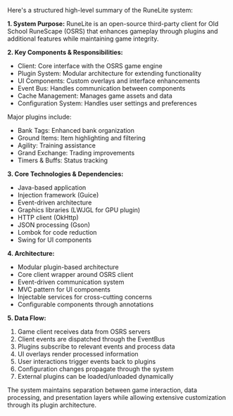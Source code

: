Here's a structured high-level summary of the RuneLite system:

**1. System Purpose:**
RuneLite is an open-source third-party client for Old School RuneScape (OSRS) that enhances gameplay through plugins and additional features while maintaining game integrity.

**2. Key Components & Responsibilities:**
- Client: Core interface with the OSRS game engine
- Plugin System: Modular architecture for extending functionality
- UI Components: Custom overlays and interface enhancements
- Event Bus: Handles communication between components
- Cache Management: Manages game assets and data
- Configuration System: Handles user settings and preferences

Major plugins include:
- Bank Tags: Enhanced bank organization
- Ground Items: Item highlighting and filtering
- Agility: Training assistance
- Grand Exchange: Trading improvements
- Timers & Buffs: Status tracking

**3. Core Technologies & Dependencies:**
- Java-based application
- Injection framework (Guice)
- Event-driven architecture
- Graphics libraries (LWJGL for GPU plugin)
- HTTP client (OkHttp)
- JSON processing (Gson)
- Lombok for code reduction
- Swing for UI components

**4. Architecture:**
- Modular plugin-based architecture
- Core client wrapper around OSRS client
- Event-driven communication system
- MVC pattern for UI components
- Injectable services for cross-cutting concerns
- Configurable components through annotations

**5. Data Flow:**
1. Game client receives data from OSRS servers
2. Client events are dispatched through the EventBus
3. Plugins subscribe to relevant events and process data
4. UI overlays render processed information
5. User interactions trigger events back to plugins
6. Configuration changes propagate through the system
7. External plugins can be loaded/unloaded dynamically

The system maintains separation between game interaction, data processing, and presentation layers while allowing extensive customization through its plugin architecture.
